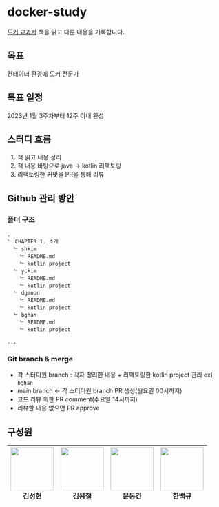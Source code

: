 # docker-study

[도커 교과서](http://www.yes24.com/Product/Goods/111408749) 책을 읽고 다룬 내용을 기록합니다.

## 목표

컨테이너 환경에 
도커 전문가 

## 목표 일정

2023년 1월 3주차부터 12주 이내 완성

## 스터디 흐름

1. 책 읽고 내용 정리
2. 책 내용 바탕으로 java &rarr; kotlin 리팩토링
3. 리팩토링한 커밋을 PR을 통해 리뷰

## Github 관리 방안

### 폴더 구조

```text
.
ᄂ CHAPTER 1. 소개
  ᄂ shkim
    ᄂ README.md
    ᄂ kotlin project
  ᄂ yckim
    ᄂ README.md
    ᄂ kotlin project
  ᄂ dgmoon
    ᄂ README.md
    ᄂ kotlin project
  ᄂ bghan
    ᄂ README.md
    ᄂ kotlin project

...
```

### Git branch & merge

- 각 스터디원 branch : 각자 정리한 내용 + 리팩토링한 kotlin project 관리 ex) `bghan`
- main branch &larr; 각 스터디원 branch PR 생성(월요일 00시까지)
- 코드 리뷰 위한 PR comment(수요일 14시까지)
- 리뷰할 내용 없으면 PR approve

## 구성원

| [<img src="https://avatars.githubusercontent.com/u/87420630?v=4" alt="" style="width:100px;100px;">](https://github.com/MALLLAG) <br/><div align="center">김성현</div> | [<img src="https://avatars.githubusercontent.com/u/41960243?v=4" alt="" style="width:100px;100px;">](https://github.com/zxcv9203) <br/><div align="center">김용철</div> | [<img src="https://avatars.githubusercontent.com/u/83414846?v=4" alt="" style="width:100px;100px;">](https://github.com/DonggeonMoon) <br/><div align="center">문동건</div> |[<img src="https://avatars.githubusercontent.com/u/67765871?v=4" alt="" style="width:100px;100px;">](https://github.com/white-gyu) <br/><div align="center">한백규</div>|
|:--------------------------------------------------------------------------------------------------------------------------------------------------------------------:|:-------------------------------------------------------------------------------------------------------------------------------------------------------------------:|:------------------------------------------------------------------------------------------------------------------------------------------------------------------:|:-------------------------------------------------------------------------------------------------------------------------------------------------------------------:|
